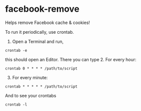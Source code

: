 # facebook-remove
Helps remove Facebook cache &amp; cookies!

To run it periodically, use crontab.
1. Open a Terminal and run,
```
crontab -e
```
this should open an Editor. There you can type
2. For every hour:
```
crontab 0 * * * * /path/to/script
```
3. For every minute:
```
crontab * * * * * /path/to/script
```
And to see your crontabs
```
crontab -l
```
